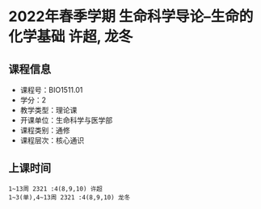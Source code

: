 # 2022年春季学期 生命科学导论–生命的化学基础 许超, 龙冬






## 课程信息

- 课程号：BIO1511.01
- 学分：2
- 教学类型：理论课
- 开课单位：生命科学与医学部
- 课程类别：通修
- 课程层次：核心通识

## 上课时间

```
1~13周 2321 :4(8,9,10) 许超
1~3(单),4~13周 2321 :4(8,9,10) 龙冬
```

